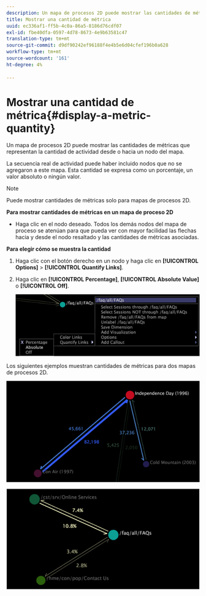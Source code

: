 ```yaml
---
description: Un mapa de procesos 2D puede mostrar las cantidades de métricas que representan la cantidad de actividad desde o hacia un nodo del mapa.
title: Mostrar una cantidad de métrica
uuid: ec336af1-ff5b-4c0a-86a5-8186d76cdf07
exl-id: fbe40dfa-0597-4d78-8673-4e9b63581c47
translation-type: tm+mt
source-git-commit: d9df90242ef96188f4e4b5e6d04cfef196b0a628
workflow-type: tm+mt
source-wordcount: '161'
ht-degree: 4%

---
```


# Mostrar una cantidad de métrica{#display-a-metric-quantity}

Un mapa de procesos 2D puede mostrar las cantidades de métricas que representan la cantidad de actividad desde o hacia un nodo del mapa.

La secuencia real de actividad puede haber incluido nodos que no se agregaron a este mapa. Esta cantidad se expresa como un porcentaje, un valor absoluto o ningún valor.

>[!NOTE]
>
>Puede mostrar cantidades de métricas solo para mapas de procesos 2D.

**Para mostrar cantidades de métricas en un mapa de proceso 2D**

* Haga clic en el nodo deseado. Todos los demás nodos del mapa de proceso se atenúan para que pueda ver con mayor facilidad las flechas hacia y desde el nodo resaltado y las cantidades de métricas asociadas.

**Para elegir cómo se muestra la cantidad**

1. Haga clic con el botón derecho en un nodo y haga clic en **[!UICONTROL Options]** > **[!UICONTROL Quantify Links]**.
1. Haga clic en **[!UICONTROL Percentage]**, **[!UICONTROL Absolute Value]** o **[!UICONTROL Off]**.

   ![](assets/mnu_2DProcessMap_quantifyLinks.png)

Los siguientes ejemplos muestran cantidades de métricas para dos mapas de procesos 2D.

![](assets/vis_2DProcessMap_DisplayMetricQuantities_Movies.png)

![](assets/client-met.png)

